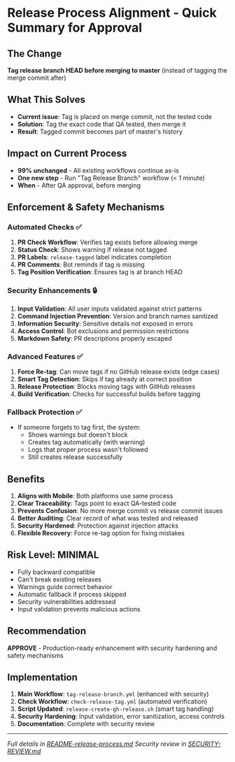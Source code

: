 # Release Process Alignment - Quick Summary for Approval

## The Change
**Tag release branch HEAD before merging to master** (instead of tagging the merge commit after)

## What This Solves
- **Current issue**: Tag is placed on merge commit, not the tested code
- **Solution**: Tag the exact code that QA tested, then merge it
- **Result**: Tagged commit becomes part of master's history

## Impact on Current Process
- **99% unchanged** - All existing workflows continue as-is
- **One new step** - Run "Tag Release Branch" workflow (< 1 minute)
- **When** - After QA approval, before merging

## Enforcement & Safety Mechanisms

### Automated Checks ✅
1. **PR Check Workflow**: Verifies tag exists before allowing merge
2. **Status Check**: Shows warning if release not tagged
3. **PR Labels**: `release-tagged` label indicates completion
4. **PR Comments**: Bot reminds if tag is missing
5. **Tag Position Verification**: Ensures tag is at branch HEAD

### Security Enhancements 🔒
1. **Input Validation**: All user inputs validated against strict patterns
2. **Command Injection Prevention**: Version and branch names sanitized
3. **Information Security**: Sensitive details not exposed in errors
4. **Access Control**: Bot exclusions and permission restrictions
5. **Markdown Safety**: PR descriptions properly escaped

### Advanced Features ✅
1. **Force Re-tag**: Can move tags if no GitHub release exists (edge cases)
2. **Smart Tag Detection**: Skips if tag already at correct position
3. **Release Protection**: Blocks moving tags with GitHub releases
4. **Build Verification**: Checks for successful builds before tagging

### Fallback Protection ✅
- If someone forgets to tag first, the system:
  - Shows warnings but doesn't block
  - Creates tag automatically (with warning)
  - Logs that proper process wasn't followed
  - Still creates release successfully

## Benefits
1. **Aligns with Mobile**: Both platforms use same process
2. **Clear Traceability**: Tags point to exact QA-tested code
3. **Prevents Confusion**: No more merge commit vs release commit issues
4. **Better Auditing**: Clear record of what was tested and released
5. **Security Hardened**: Protection against injection attacks
6. **Flexible Recovery**: Force re-tag option for fixing mistakes

## Risk Level: **MINIMAL**
- Fully backward compatible
- Can't break existing releases
- Warnings guide correct behavior
- Automatic fallback if process skipped
- Security vulnerabilities addressed
- Input validation prevents malicious actions

## Recommendation
**APPROVE** - Production-ready enhancement with security hardening and safety mechanisms

## Implementation
1. **Main Workflow**: `tag-release-branch.yml` (enhanced with security)
2. **Check Workflow**: `check-release-tag.yml` (automated verification)
3. **Script Updated**: `release-create-gh-release.sh` (smart tag handling)
4. **Security Hardening**: Input validation, error sanitization, access controls
5. **Documentation**: Complete with security review

---
*Full details in [README-release-process.md](./README-release-process.md)*
*Security review in [SECURITY-REVIEW.md](./SECURITY-REVIEW.md)*
